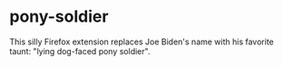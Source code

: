 # pony-soldier
This silly Firefox extension replaces Joe Biden's name with his favorite taunt: "lying dog-faced pony soldier".

